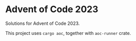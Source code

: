 # Advent of Code 2023

Solutions for Advent of Code 2023.

This project uses `cargo aoc`, together with `aoc-runner` crate.